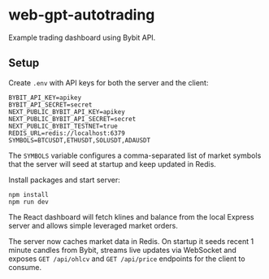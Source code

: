 # web-gpt-autotrading

Example trading dashboard using Bybit API.

## Setup

Create `.env` with API keys for both the server and the client:

```
BYBIT_API_KEY=apikey
BYBIT_API_SECRET=secret
NEXT_PUBLIC_BYBIT_API_KEY=apikey
NEXT_PUBLIC_BYBIT_API_SECRET=secret
NEXT_PUBLIC_BYBIT_TESTNET=true
REDIS_URL=redis://localhost:6379
SYMBOLS=BTCUSDT,ETHUSDT,SOLUSDT,ADAUSDT
```

The `SYMBOLS` variable configures a comma-separated list of market
symbols that the server will seed at startup and keep updated in Redis.

Install packages and start server:

```
npm install
npm run dev
```

The React dashboard will fetch klines and balance from the local Express server and allows simple leveraged market orders.

The server now caches market data in Redis. On startup it seeds recent 1 minute candles from Bybit, streams live updates via WebSocket and exposes `GET /api/ohlcv` and `GET /api/price` endpoints for the client to consume.
